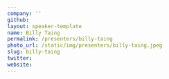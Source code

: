 ```yaml
---
company: ''
github:
layout: speaker-template
name: Billy Taing
permalink: /presenters/billy-taing
photo_url: /static/img/presenters/billy-taing.jpeg
slug: billy-taing
twitter:
website:
---
```


